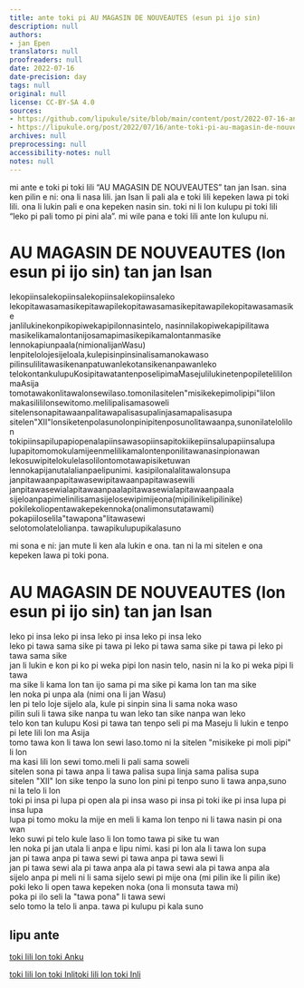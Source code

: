 ```yaml
---
title: ante toki pi AU MAGASIN DE NOUVEAUTES (esun pi ijo sin)
description: null
authors:
- jan Epen
translators: null
proofreaders: null
date: 2022-07-16
date-precision: day
tags: null
original: null
license: CC-BY-SA 4.0
sources:
- https://github.com/lipukule/site/blob/main/content/post/2022-07-16-ante-toki-pi-au-magasin-de-nouveautes-esun-pi-ijo-sin.md
- https://lipukule.org/post/2022/07/16/ante-toki-pi-au-magasin-de-nouveautes-esun-pi-ijo-sin/
archives: null
preprocessing: null
accessibility-notes: null
notes: null
---
```


mi ante e toki pi toki lili “AU MAGASIN DE NOUVEAUTES” tan jan Isan. sina ken pilin e ni: ona li nasa lili. jan Isan li pali ala e toki lili kepeken lawa pi toki lili. ona li lukin pali e ona kepeken nasin sin. toki ni li lon kulupu pi toki lili “leko pi pali tomo pi pini ala”. mi wile pana e toki lili ante lon kulupu ni.

# AU MAGASIN DE NOUVEAUTES (lon esun pi ijo sin) tan jan Isan

lekopiinsalekopiinsalekopiinsalekopiinsaleko  
lekopitawasamasikepitawapilekopitawasamasikepitawapilekopitawasamasike  
janlilukinekonpikopiwekapipilonnasintelo, nasinnilakopiwekapipilitawa  
masikelikamalontanijosamapimasikepikamalontanmasike  
lennokapiunpaala(nimionalijanWasu)  
lenpitelolojesijeloala,kulepisinpinsinalisamanokawaso  
pilinsulilitawasikenanpatuwanlekotansikenanpawanleko  
telokontankulupuKosipitawatantenposelipimaMasejulilukinetenpopiletelililonmaAsija  
tomotawakonlitawalonsewilaso.tomonilasitelen"misikekepimolipipi"lilon  
makasilililonsewitomo.melilipalisamasoweli  
sitelensonapitawaanpalitawapalisasupalinjasamapalisasupa  
sitelen"XII"lonsiketenpolasunolonpinipitenposunolitawaanpa,sunonilatelolilon  
tokipiinsapilupapiopenalapiinsawasopiinsapitokiikepiinsalupapiinsalupa  
lupapitomomokulamijeenmelilikamalontenponilitawanasinpionawan  
lekosuwipitelokulelasolilontomotawapisiketuwan  
lennokapijanutalalianpaelipunimi. kasipilonalalitawalonsupa  
janpitawaanpapitawasewipitawaanpapitawasewili  
janpitawasewialapitawaanpaalapitawasewialapitawaanpaala  
sijeloanpapimelinilisamasijelosewipimijeona(mipilinikelipilinike)  
pokilekoliopentawakepekennoka(onalimonsutatawami)  
pokapiiloselila"tawapona"litawasewi  
selotomolatelolianpa. tawapikulupupikalasuno

mi sona e ni: jan mute li ken ala lukin e ona. tan ni la mi sitelen e ona kepeken lawa pi toki pona.

# AU MAGASIN DE NOUVEAUTES (lon esun pi ijo sin) tan jan Isan

leko pi insa leko pi insa leko pi insa leko pi insa leko  
leko pi tawa sama sike pi tawa pi leko pi tawa sama sike pi tawa pi leko pi tawa sama sike  
jan li lukin e kon pi ko pi weka pipi lon nasin telo, nasin ni la ko pi weka pipi li tawa  
ma sike li kama lon tan ijo sama pi ma sike pi kama lon tan ma sike  
len noka pi unpa ala (nimi ona li jan Wasu)  
len pi telo loje sijelo ala, kule pi sinpin sina li sama noka waso  
pilin suli li tawa sike nanpa tu wan leko tan sike nanpa wan leko  
telo kon tan kulupu Kosi pi tawa tan tenpo seli pi ma Maseju li lukin e tenpo pi lete lili lon ma Asija  
tomo tawa kon li tawa lon sewi laso.tomo ni la sitelen "misikeke pi moli pipi" li lon  
ma kasi lili lon sewi tomo.meli li pali sama soweli  
sitelen sona pi tawa anpa li tawa palisa supa linja sama palisa supa  
sitelen "XII" lon sike tenpo la suno lon pini pi tenpo suno li tawa anpa,suno ni la telo li lon  
toki pi insa pi lupa pi open ala pi insa waso pi insa pi toki ike pi insa lupa pi insa lupa  
lupa pi tomo moku la mije en meli li kama lon tenpo ni li tawa nasin pi ona wan  
leko suwi pi telo kule laso li lon tomo tawa pi sike tu wan  
len noka pi jan utala li anpa e lipu nimi. kasi pi lon ala li tawa lon supa  
jan pi tawa anpa pi tawa sewi pi tawa anpa pi tawa sewi li  
jan pi tawa sewi ala pi tawa anpa ala pi tawa sewi ala pi tawa anpa ala  
sijelo anpa pi meli ni li sama sijelo sewi pi mije ona (mi pilin ike li pilin ike)  
poki leko li open tawa kepeken noka (ona li monsuta tawa mi)  
poka pi ilo seli la "tawa pona" li tawa sewi  
selo tomo la telo li anpa. tawa pi kulupu pi kala suno

## lipu ante

[toki lili lon toki Anku](https://ko.wikisource.org/wiki/%EA%B1%B4%EC%B6%95%EB%AC%B4%ED%95%9C%EC%9C%A1%EB%A9%B4%EA%B0%81%EC%B2%B4/AU_MAGASIN_DE_NOUVEAUTES)

[toki lili lon toki Inli](https://en.wikisource.org/wiki/Translation:Architectonic_Infinite_Cube/AU_MAGASIN_DE_NOUVEAUTES)[toki lili lon toki Inli](https://en.wikisource.org/wiki/Translation:Architectonic_Infinite_Cube/AU_MAGASIN_DE_NOUVEAUTES)
